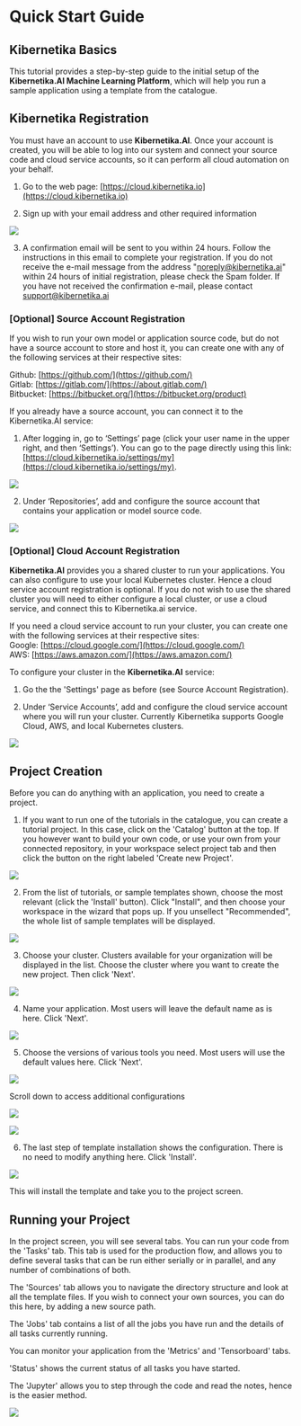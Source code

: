 # Quick Start Guide

## Kibernetika Basics

This tutorial provides a step-by-step guide to the initial setup of the  **Kibernetika.AI Machine Learning Platform**, which will help you run a sample application using a template from the catalogue. 

## Kibernetika Registration

You must have an account to use **Kibernetika.AI**. Once your account is created, you will be able to log into our system and connect your source code and cloud service accounts, so it can perform all cloud automation on your behalf.

1. Go to the web page: [https://cloud.kibernetika.io](https://cloud.kibernetika.io)

2. Sign up with your email address and other required information 

![](img/quickstart/login-v2.png)

3. A confirmation email will be sent to you within 24 hours. Follow the instructions in this email to complete your registration. If you do not receive the e-mail message from the address "noreply@kibernetika.ai" within 24 hours of initial registration, please check the Spam folder. If you have not received the confirmation e-mail, please contact [support@kibernetika.ai](mailto:support@kibernetika.ai)


### [Optional] Source Account Registration

If you wish to run your own model or application source code, but do not have a source account to store and host it, you can create one with any of the following services at their respective sites:  

Github: [https://github.com/](https://github.com/)  
Gitlab: [https://gitlab.com/](https://about.gitlab.com/)  
Bitbucket: [https://bitbucket.org/](https://bitbucket.org/product)  

If you already have a source account, you can connect it to the Kibernetika.AI service:

1. After logging in, go to ‘Settings’ page (click your user name in the upper right, and then ‘Settings’). You can go to the page directly using this link: [https://cloud.kibernetika.io/settings/my](https://cloud.kibernetika.io/settings/my).

![](img/quickstart/settings-v2.png)

2. Under ‘Repositories’, add and configure the source account that contains your application or model source code. 

![](img/quickstart/add_service-v2.png)


### [Optional] Cloud Account Registration

**Kibernetika.AI** provides you a shared cluster to run your applications. You can also configure to use your local Kubernetes cluster. Hence a cloud service account registration is optional. If you do not wish to use the shared cluster you will need to either configure a local cluster, or use a cloud service, and connect this to Kibernetika.ai service.

If you need a cloud service account to run your cluster, you can create one with the following services at their respective sites:  
Google: [https://cloud.google.com/](https://cloud.google.com/)  
AWS: [https://aws.amazon.com/](https://aws.amazon.com/)  

To configure your cluster in the **Kibernetika.AI** service:
1. Go the the 'Settings' page as before (see Source Account Registration).

2. Under ‘Service Accounts’, add and configure the cloud service account where you will run your cluster. Currently Kibernetika supports Google Cloud, AWS, and local Kubernetes clusters.

![](img/quickstart/add_account-v2.png)

## Project Creation

Before you can do anything with an application, you need to create a project.

1. If you want to run one of the tutorials in the catalogue, you can create a tutorial project. In this case, click on the 'Catalog' button at the top. If you however want to build your own code, or use your own from your connected repository, in your workspace select project tab and then click the button on the right labeled 'Create new Project'.

![](img/quickstart/new_project-v2.png)

2. From the list of tutorials, or sample templates shown, choose the most relevant (click the 'Install' button). Click "Install", and then choose your workspace in the wizard that pops up. If you unsellect "Recommended", the whole list of sample templates will be displayed.

![](img/quickstart/proj_sample_templates-v2.png)

3. Choose your cluster. Clusters available for your organization  will be displayed in the list. Choose the cluster where you want to create the new project. Then click 'Next'.

![](img/quickstart/choose_cluster-v2.png)

4. Name your application. Most users will leave the default name as is here. Click 'Next'.

![](img/quickstart/name_app.png)

5. Choose the versions of various tools you need. Most users will use the default values here. Click 'Next'.

![](img/quickstart/version_select.png)

Scroll down to access additional configurations

![](img/quickstart/version_select2.png)

![](img/quickstart/version_select3.png)

6. The last step of template installation shows the configuration. There is no need to modify anything here. Click 'Install'.

![](img/quickstart/config.png)

This will install the template and take you to the project screen.

## Running your Project

In the project screen, you will see several tabs. You can run your code from the 'Tasks' tab. This tab is used for the production flow, and allows you to define several tasks that can be run either serially or in parallel, and any number of combinations of both.

The 'Sources' tab allows you to navigate the directory structure and look at all the template files. If you wish to connect your own sources, you can do this here, by adding a new source path.

The 'Jobs' tab contains a list of all the jobs you have run and the details of all tasks currently running.

You can monitor your application from the 'Metrics' and 'Tensorboard' tabs.

'Status' shows the current status of all tasks you have started.

The 'Jupyter' allows you to step through the code and read the notes, hence is the easier method. 

![](img/quickstart/project-v2.png)




